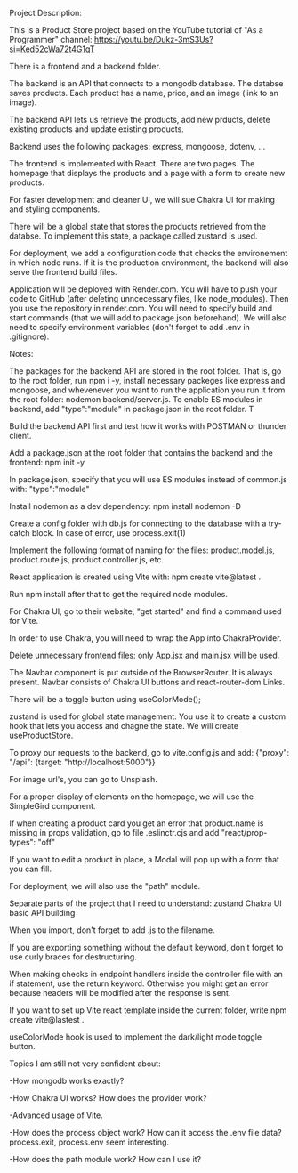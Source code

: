 Project Description: 

This is a Product Store project based on the YouTube tutorial of "As a Programmer"
channel: https://youtu.be/Dukz-3mS3Us?si=Ked52cWa72t4G1qT 

There is a frontend and a backend folder. 

The backend is an API that connects to a mongodb database. The databse saves products. Each product has 
a name, price, and an image (link to an image). 

The backend API lets us retrieve the products, add new prducts, delete existing products and update existing products. 

Backend uses the following packages: express, mongoose, dotenv, ... 

The frontend is implemented with React. There are two pages. The homepage that displays the products and a page with a form to create new products. 

For faster development and cleaner UI, we will sue Chakra UI for making and styling components. 

There will be a global state that stores the products retrieved from the databse. To implement this state, a package called zustand is used. 

For deployment, we add a configuration code that checks the environement in which node runs. 
If it is the production environment, the backend will also serve the frontend build files. 

Application will be deployed with Render.com. You will have to push your code to GitHub (after deleting unncecessary files, like node_modules). Then you use the repository in render.com. You will need to specify build and start commands (that we will add to package.json beforehand). We will also need to specify environment variables (don't forget to add .env in .gitignore).


Notes: 

The packages for the backend API are stored in the root folder. That is, go to the root folder, run npm i -y, install necessary packeges like express and mongoose, and whevenever you want to run the application you run it from the root folder: nodemon backend/server.js. To enable ES modules in backend, add "type":"module" in package.json in the root folder. T

Build the backend API first and test how it works with POSTMAN or thunder client. 

Add a package.json at the root folder that contains the backend and the frontend: npm init -y

In package.json, specify that you will use ES modules instead of common.js with: "type":"module"

Install nodemon as a dev dependency: npm install nodemon -D

Create a  config folder with db.js for connecting to the database with a try-catch block. In case of error, use process.exit(1) 

Implement the following format of naming for the files: product.model.js, product.route.js, product.controller.js, etc. 

React application is created using Vite with: npm create vite@latest . 

Run npm install after that to get the required node modules. 

For Chakra UI, go to their website, "get started" and find a command used for Vite. 

In order to use Chakra, you will need to wrap the App into ChakraProvider. 

Delete unnecessary frontend files: only App.jsx and main.jsx will be used.

The Navbar component is put outside of the BrowserRouter. It is always present. Navbar consists of Chakra UI buttons and react-router-dom Links. 

There will be a toggle button using useColorMode(); 

zustand is used for global state management. You use it to create a custom hook that lets you access and chagne the state. We will create useProductStore. 

To proxy our requests to the backend, go to vite.config.js and add: {"proxy": "/api": {target: "http://localhost:5000"}}

For image url's, you can go to Unsplash. 

For a proper display of elements on the homepage, we will use the SimpleGird component.

If when creating a product card you get an error that product.name is missing in props validation, go to file .eslinctr.cjs and add "react/prop-types": "off"

If you want to edit a product in place, a Modal will pop up with a form that you can fill. 

For deployment, we will also use the "path" module. 

Separate parts of the project that I need to understand:
    zustand 
    Chakra UI 
    basic API building 

When you import, don't forget to add .js to the filename. 

If you are exporting something without the default keyword, don't forget to use curly braces for destructuring. 

When making checks in endpoint handlers inside the controller file with an if statement, use the return 
keyword. Otherwise you might get an error because headers will be modified after the response is sent. 


If you want to set up Vite react template inside the current folder, write npm create vite@lastest . 


useColorMode hook is used to implement the dark/light mode toggle button. 



Topics I am still not very confident about:

-How mongodb works exactly? 

-How Chakra UI works? How does the provider work? 

-Advanced usage of Vite. 

-How does the process object work? How can it access the .env file data? process.exit, process.env seem interesting. 

-How does the path module work? How can I use it? 